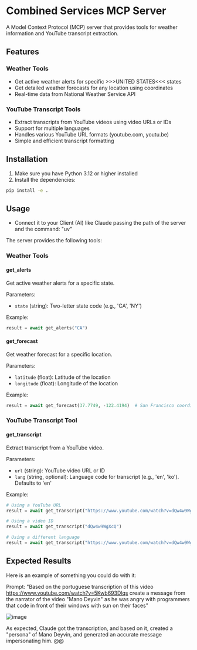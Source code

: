 # Combined Services MCP Server

A Model Context Protocol (MCP) server that provides tools for weather information and YouTube transcript extraction.

## Features

### Weather Tools
- Get active weather alerts for specific >>>UNITED STATES<<< states
- Get detailed weather forecasts for any location using coordinates
- Real-time data from National Weather Service API

### YouTube Transcript Tools
- Extract transcripts from YouTube videos using video URLs or IDs
- Support for multiple languages
- Handles various YouTube URL formats (youtube.com, youtu.be)
- Simple and efficient transcript formatting

## Installation

1. Make sure you have Python 3.12 or higher installed
2. Install the dependencies:
```bash
pip install -e .
```

## Usage

- Connect it to your Client (AI) like Claude passing the path of the server and the command: "uv"

The server provides the following tools:

### Weather Tools

#### get_alerts
Get active weather alerts for a specific state.

Parameters:
- `state` (string): Two-letter state code (e.g., 'CA', 'NY')

Example:
```python
result = await get_alerts("CA")
```

#### get_forecast
Get weather forecast for a specific location.

Parameters:
- `latitude` (float): Latitude of the location
- `longitude` (float): Longitude of the location

Example:
```python
result = await get_forecast(37.7749, -122.4194)  # San Francisco coordinates
```

### YouTube Transcript Tool

#### get_transcript
Extract transcript from a YouTube video.

Parameters:
- `url` (string): YouTube video URL or ID
- `lang` (string, optional): Language code for transcript (e.g., 'en', 'ko'). Defaults to 'en'

Example:
```python
# Using a YouTube URL
result = await get_transcript("https://www.youtube.com/watch?v=dQw4w9WgXcQ")

# Using a video ID
result = await get_transcript("dQw4w9WgXcQ")

# Using a different language
result = await get_transcript("https://www.youtube.com/watch?v=dQw4w9WgXcQ", lang="ko")
```
## Expected Results

Here is an example of something you could do with it:

Prompt: "Based on the portuguese transcription of this video https://www.youtube.com/watch?v=5Kwb693Dlqs
create a message from the narrator of the video "Mano Deyvin" as he was angry with programmers that code in front of their windows with sun on their faces"

![image](https://github.com/user-attachments/assets/50090924-84c9-4ed9-a4d1-2cb38c9957ac)

As expected, Claude got the transcription, and based on it, created a "persona" of Mano Deyvin, and generated an accurate message impersonating him.
@@
